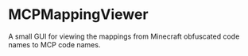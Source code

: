 MCPMappingViewer
================

A small GUI for viewing the mappings from Minecraft obfuscated code names to MCP code names.
